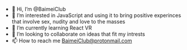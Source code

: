 - 👋 Hi, I’m @BaimeiClub
- 👀 I’m interested in JavaScript and using it to bring positive experinces that involve sex, nudity and love to the masses 
- 🌱 I’m currently learning React VR
- 💞️ I’m looking to collaborate on ideas that fit my intrests
- 📫 How to reach me BaimeiClub@protonmail.com

<!---
BaimeiClub/BaimeiClub is a ✨ special ✨ repository because its `README.md` (this file) appears on your GitHub profile.
You can click the Preview link to take a look at your changes.
--->
